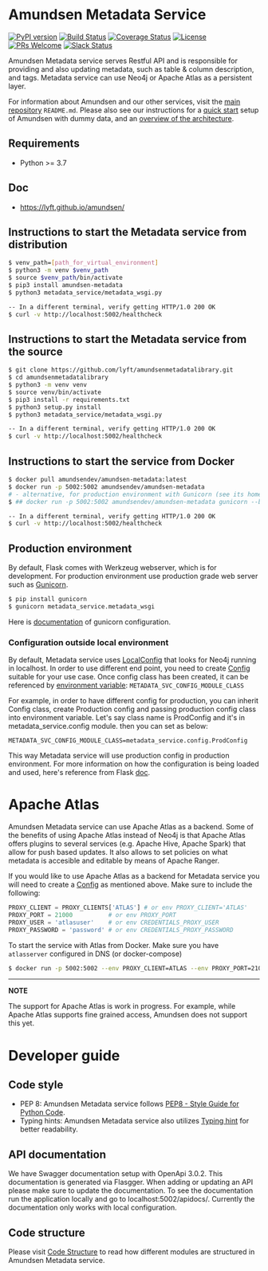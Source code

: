 # Amundsen Metadata Service
[![PyPI version](https://badge.fury.io/py/amundsen-metadata.svg)](https://badge.fury.io/py/amundsen-metadata)
[![Build Status](https://api.travis-ci.com/lyft/amundsenmetadatalibrary.svg?branch=master)](https://travis-ci.com/lyft/amundsenmetadatalibrary)
[![Coverage Status](https://img.shields.io/codecov/c/github/lyft/amundsenmetadatalibrary/master.svg)](https://codecov.io/github/lyft/amundsenmetadatalibrary?branch=master)
[![License](https://img.shields.io/:license-Apache%202-blue.svg)](LICENSE)
[![PRs Welcome](https://img.shields.io/badge/PRs-welcome-brightgreen.svg)](#developer-guide)
[![Slack Status](https://img.shields.io/badge/slack-join_chat-white.svg?logo=slack&style=social)](https://amundsenworkspace.slack.com/join/shared_invite/enQtNTk2ODQ1NDU1NDI0LTc3MzQyZmM0ZGFjNzg5MzY1MzJlZTg4YjQ4YTU0ZmMxYWU2MmVlMzhhY2MzMTc1MDg0MzRjNTA4MzRkMGE0Nzk)

Amundsen Metadata service serves Restful API and is responsible for providing and also updating metadata, such as table & column description, and tags. Metadata service can use Neo4j or Apache Atlas as a persistent layer.

For information about Amundsen and our other services, visit the [main repository](https://github.com/lyft/amundsen#amundsen) `README.md`. Please also see our instructions for a [quick start](https://github.com/lyft/amundsen/blob/master/docs/installation.md#bootstrap-a-default-version-of-amundsen-using-docker) setup  of Amundsen with dummy data, and an [overview of the architecture](https://github.com/lyft/amundsen/blob/master/docs/architecture.md#architecture).

## Requirements
- Python >= 3.7

## Doc
- https://lyft.github.io/amundsen/

## Instructions to start the Metadata service from distribution
```bash
$ venv_path=[path_for_virtual_environment]
$ python3 -m venv $venv_path
$ source $venv_path/bin/activate
$ pip3 install amundsen-metadata
$ python3 metadata_service/metadata_wsgi.py

-- In a different terminal, verify getting HTTP/1.0 200 OK
$ curl -v http://localhost:5002/healthcheck
```

## Instructions to start the Metadata service from the source
```bash
$ git clone https://github.com/lyft/amundsenmetadatalibrary.git
$ cd amundsenmetadatalibrary
$ python3 -m venv venv
$ source venv/bin/activate
$ pip3 install -r requirements.txt
$ python3 setup.py install
$ python3 metadata_service/metadata_wsgi.py

-- In a different terminal, verify getting HTTP/1.0 200 OK
$ curl -v http://localhost:5002/healthcheck
```

## Instructions to start the service from Docker

```bash
$ docker pull amundsendev/amundsen-metadata:latest
$ docker run -p 5002:5002 amundsendev/amundsen-metadata
# - alternative, for production environment with Gunicorn (see its homepage link below)
$ ## docker run -p 5002:5002 amundsendev/amundsen-metadata gunicorn --bind 0.0.0.0:5002 metadata_service.metadata_wsgi

-- In a different terminal, verify getting HTTP/1.0 200 OK
$ curl -v http://localhost:5002/healthcheck
```


## Production environment
By default, Flask comes with Werkzeug webserver, which is for development. For production environment use production grade web server such as [Gunicorn](https://gunicorn.org/ "Gunicorn").

```bash
$ pip install gunicorn
$ gunicorn metadata_service.metadata_wsgi
```
Here is [documentation](https://docs.gunicorn.org/en/latest/run.html "documentation") of gunicorn configuration.

### Configuration outside local environment
By default, Metadata service uses [LocalConfig](https://github.com/lyft/amundsenmetadatalibrary/blob/master/metadata_service/config.py "LocalConfig") that looks for Neo4j running in localhost.
In order to use different end point, you need to create [Config](https://github.com/lyft/amundsenmetadatalibrary/blob/master/metadata_service/config.py "Config") suitable for your use case. Once config class has been created, it can be referenced by [environment variable](https://github.com/lyft/amundsenmetadatalibrary/blob/master/metadata_service/metadata_wsgi.py "environment variable"): `METADATA_SVC_CONFIG_MODULE_CLASS`

For example, in order to have different config for production, you can inherit Config class, create Production config and passing production config class into environment variable. Let's say class name is ProdConfig and it's in metadata_service.config module. then you can set as below:

`METADATA_SVC_CONFIG_MODULE_CLASS=metadata_service.config.ProdConfig`

This way Metadata service will use production config in production environment. For more information on how the configuration is being loaded and used, here's reference from Flask [doc](http://flask.pocoo.org/docs/1.0/config/#development-production "doc").

# Apache Atlas
Amundsen Metadata service can use Apache Atlas as a backend. Some of the benefits of using Apache Atlas instead of Neo4j is that Apache Atlas offers plugins to several services (e.g. Apache Hive, Apache Spark) that allow for push based updates. It also allows to set policies on what metadata is accesible and editable by means of Apache Ranger.

If you would like to use Apache Atlas as a backend for Metadata service you will need to create a [Config](https://github.com/lyft/amundsenmetadatalibrary/blob/master/metadata_service/config.py "Config") as mentioned above. Make sure to include the following:

```python
PROXY_CLIENT = PROXY_CLIENTS['ATLAS'] # or env PROXY_CLIENT='ATLAS'
PROXY_PORT = 21000          # or env PROXY_PORT
PROXY_USER = 'atlasuser'    # or env CREDENTIALS_PROXY_USER
PROXY_PASSWORD = 'password' # or env CREDENTIALS_PROXY_PASSWORD
```

To start the service with Atlas from Docker. Make sure you have `atlasserver` configured in DNS (or docker-compose)

```bash
$ docker run -p 5002:5002 --env PROXY_CLIENT=ATLAS --env PROXY_PORT=21000 --env PROXY_HOST=atlasserver --env CREDENTIALS_PROXY_USER=atlasuser --env CREDENTIALS_PROXY_PASSWORD=password amundsen-metadata:latest
```

---
**NOTE**

The support for Apache Atlas is work in progress. For example, while Apache Atlas supports fine grained access, Amundsen does not support this yet.

# Developer guide
## Code style
- PEP 8: Amundsen Metadata service follows [PEP8 - Style Guide for Python Code](https://www.python.org/dev/peps/pep-0008/ "PEP8 - Style Guide for Python Code").
- Typing hints: Amundsen Metadata service also utilizes [Typing hint](https://docs.python.org/3/library/typing.html "Typing hint") for better readability.

## API documentation

We have Swagger documentation setup with OpenApi 3.0.2. This documentation is generated via Flasgger. When adding or updating an API please make sure to update the documentation. To see the documentation run the application locally and go to localhost:5002/apidocs/. Currently the documentation only works with local configuration.

## Code structure
Please visit [Code Structure](docs/structure.md) to read how different modules are structured in Amundsen Metadata service.
